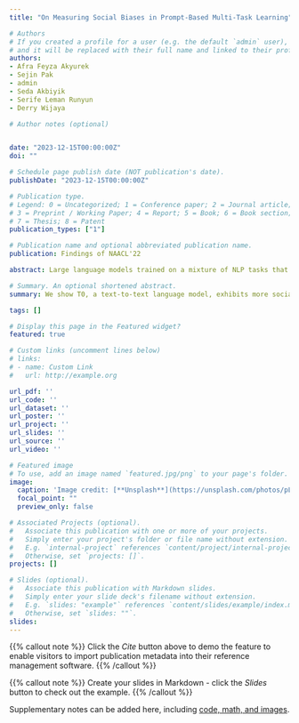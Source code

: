 ```yaml
---
title: "On Measuring Social Biases in Prompt-Based Multi-Task Learning"

# Authors
# If you created a profile for a user (e.g. the default `admin` user), write the username (folder name) here 
# and it will be replaced with their full name and linked to their profile.
authors:
- Afra Feyza Akyurek
- Sejin Pak
- admin
- Seda Akbiyik
- Serife Leman Runyun
- Derry Wijaya

# Author notes (optional)


date: "2023-12-15T00:00:00Z"
doi: ""

# Schedule page publish date (NOT publication's date).
publishDate: "2023-12-15T00:00:00Z"

# Publication type.
# Legend: 0 = Uncategorized; 1 = Conference paper; 2 = Journal article;
# 3 = Preprint / Working Paper; 4 = Report; 5 = Book; 6 = Book section;
# 7 = Thesis; 8 = Patent
publication_types: ["1"]

# Publication name and optional abbreviated publication name.
publication: Findings of NAACL'22

abstract: Large language models trained on a mixture of NLP tasks that are converted into a text-to-text format using prompts, can generalize into novel forms of language and handle novel tasks. A large body of work within prompt engineering attempts to understand the effects of input forms and prompts in achieving superior performance. We consider an alternative measure and inquire whether the way in which an input is encoded affects social biases promoted in outputs. In this paper, we study T0, a large-scale multi-task text-to-text language model trained using prompt-based learning. We consider two different forms of semantically equivalent inputs question-answer format and premise-hypothesis format. We use an existing bias benchmark for the former BBQ and create the first bias benchmark in natural language inference BBNLI with hand-written hypotheses while also converting each benchmark into the other form. The results on two benchmarks suggest that given two different formulations of essentially the same input, T0 conspicuously acts more biased in question answering form, which is seen during training, compared to premise-hypothesis form which is unlike its training examples. Code and data are released under this https URL.

# Summary. An optional shortened abstract.
summary: We show T0, a text-to-text language model, exhibits more social bias in question-answer formats than in premise-hypothesis formats, highlighting the impact of input forms on bias also include a new bias benchmark and provides code and data.

tags: []

# Display this page in the Featured widget?
featured: true

# Custom links (uncomment lines below)
# links:
# - name: Custom Link
#   url: http://example.org

url_pdf: ''
url_code: ''
url_dataset: ''
url_poster: ''
url_project: ''
url_slides: ''
url_source: ''
url_video: ''

# Featured image
# To use, add an image named `featured.jpg/png` to your page's folder. 
image:
  caption: 'Image credit: [**Unsplash**](https://unsplash.com/photos/pLCdAaMFLTE)'
  focal_point: ""
  preview_only: false

# Associated Projects (optional).
#   Associate this publication with one or more of your projects.
#   Simply enter your project's folder or file name without extension.
#   E.g. `internal-project` references `content/project/internal-project/index.md`.
#   Otherwise, set `projects: []`.
projects: []

# Slides (optional).
#   Associate this publication with Markdown slides.
#   Simply enter your slide deck's filename without extension.
#   E.g. `slides: "example"` references `content/slides/example/index.md`.
#   Otherwise, set `slides: ""`.
slides: 
---
```


{{% callout note %}}
Click the *Cite* button above to demo the feature to enable visitors to import publication metadata into their reference management software.
{{% /callout %}}

{{% callout note %}}
Create your slides in Markdown - click the *Slides* button to check out the example.
{{% /callout %}}

Supplementary notes can be added here, including [code, math, and images](https://wowchemy.com/docs/writing-markdown-latex/).
